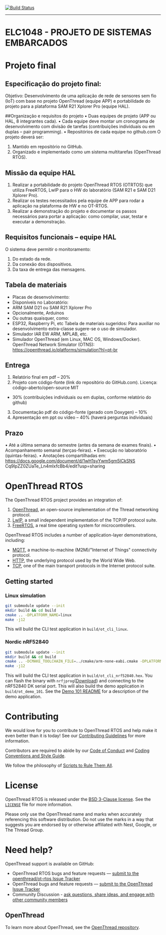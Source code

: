 [![Build Status][ot-rtos-travis-svg]][ot-rtos-travis]

[ot-rtos-travis]: https://travis-ci.org/openthread/ot-rtos
[ot-rtos-travis-svg]: https://travis-ci.org/openthread/ot-rtos.svg?branch=main

---
# ELC1048 - PROJETO DE SISTEMAS EMBARCADOS
# Projeto final
## Especificação do projeto final:
Objetivo: Desenvolvimento de uma aplicação de
rede de sensores sem fio (IoT) com base no
projeto OpenThread (equipe APP) e
portabilidade do projeto para a plataforma SAM
R21 Xplorer Pro (equipe HAL).

##Organização e requisitos do projeto
•  Duas equipes de projeto (APP ou HAL, 8
integrantes cada).
• Cada equipe deve montar um cronograma de
desenvolvimento com divisão de tarefas
(contribuições individuais ou em duplas – pair
programming).
• Repositórios de cada equipe no github.com
O projeto deverá ser:
1. Mantido em repositório no GitHub.
2. Organizado e implementado como um sistema
multitarefas (OpenThread RTOS).

## Missão da equipe HAL
1. Realizar a portabilidade do projeto OpenThread RTOS (OTRTOS) que utiliza FreeRTOS, LwIP para o HW do laboratório
(SAM R21 e SAM D21 Xplorer Pro).
2. Realizar os testes necessitados pela equipe de APP para
rodar a aplicação na plataforma de HW e no OT-RTOS.
3. Realizar a demonstração do projeto e documentar os passos
necessários para portar a aplicação: como compilar, usar,
testar e executar a demonstração.

## Requisitos funcionais – equipe HAL
O sistema deve permitir o monitoramento:
1. Do estado da rede.
2. Da conexão dos dispositivos.
3. Da taxa de entrega das mensagens.

## Tabela de materiais
- Placas de desenvolvimento:
- Disponíveis no Laboratório:
- ARM SAM D21 ou SAM R21 Xplorer Pro
- Opcionalmente, Arduinos
- Ou outras quaisquer, como:
- ESP32, Raspberry Pi, etc
Tabela de materiais sugeridos:
Para auxiliar no desenvolvimento extra-classe
sugere-se o uso de simulador.
- Simulador IAR EW ARM, MPLAB, etc.
- Simulador OpenThread (em Linux, MAC OS,
Windows/Docker).
OpenThread Network Simulator (OTNS): https://openthread.io/platforms/simulation?hl=pt-br

## Entrega
1) Relatório final em pdf – 20%
2) Projeto com código-fonte (link do repositório do
GitHub.com). Licença: código-aberto/open-source MIT
- 30% (contribuições individuais ou em duplas, conforme
relatório do github)
3) Documentação pdf do código-fonte (gerado com
Doxygen) – 10%
4) Apresentação em ppt ou vídeo – 40% (haverá perguntas
individuais)

## Prazo
• Até a última semana do semestre (antes da
semana de exames finais).
• Acompanhamento semanal (terças-feiras).
• Execução no laboratório (quintas-feiras).
• Anotações compartilhadas em:
https://docs.google.com/document/d/1wH1syYwm5gm5lCkSNS
Cq9IpZZ0ZUaTe_Ln4mlxfcBb4/edit?usp=sharing


# OpenThread RTOS

The OpenThread RTOS project provides an integration of:

1. [OpenThread](https://github.com/openthread/openthread), an open-source implementation of the Thread networking protocol.
2. [LwIP](https://git.savannah.nongnu.org/git/lwip/lwip-contrib.git/), a small independent implementation of the TCP/IP protocol suite.
3. [FreeRTOS](https://www.freertos.org/), a real time operating system for microcontrollers.

OpenThread RTOS includes a number of application-layer demonstrations, including:

- [MQTT](http://mqtt.org/), a machine-to-machine (M2M)/"Internet of Things" connectivity protocol.
- [HTTP](https://en.wikipedia.org/wiki/Hypertext_Transfer_Protocol), the underlying protocol used by the World Wide Web.
- [TCP](https://en.wikipedia.org/wiki/Transmission_Control_Protocol), one of the main transport protocols in the Internet protocol suite.

## Getting started

### Linux simulation

```sh
git submodule update --init
mkdir build && cd build
cmake .. -DPLATFORM_NAME=linux
make -j12
```

This will build the CLI test application in `build/ot_cli_linux`.

### Nordic nRF52840

```sh
git submodule update --init
mkdir build && cd build
cmake .. -DCMAKE_TOOLCHAIN_FILE=../cmake/arm-none-eabi.cmake -DPLATFORM_NAME=nrf52
make -j12
```

This will build the CLI test application in `build/ot_cli_nrf52840.hex`. You can flash the binary with `nrfjprog`([Download](https://www.nordicsemi.com/Software-and-Tools/Development-Tools/nRF5-Command-Line-Tools)) and connecting to the nRF52840 DK serial port. This will also build the demo application in `build/ot_demo_101`. See the [Demo 101 README](examples/apps/demo_101/README.md) for a description of the demo application.

# Contributing

We would love for you to contribute to OpenThread RTOS and help make it even better than it is today! See our [Contributing Guidelines](https://github.com/openthread/ot-rtos/blob/main/CONTRIBUTING.md) for more information.

Contributors are required to abide by our [Code of Conduct](https://github.com/openthread/ot-rtos/blob/main/CODE_OF_CONDUCT.md) and [Coding Conventions and Style Guide](https://github.com/openthread/ot-rtos/blob/main/STYLE_GUIDE.md).

We follow the philosophy of [Scripts to Rule Them All](https://github.com/github/scripts-to-rule-them-all).

# License

OpenThread RTOS is released under the [BSD 3-Clause license](https://github.com/openthread/ot-rtos/blob/main/LICENSE). See the [`LICENSE`](https://github.com/openthread/ot-rtos/blob/main/LICENSE) file for more information.

Please only use the OpenThread name and marks when accurately referencing this software distribution. Do not use the marks in a way that suggests you are endorsed by or otherwise affiliated with Nest, Google, or The Thread Group.

# Need help?

OpenThread support is available on GitHub:

- OpenThread RTOS bugs and feature requests — [submit to the openthread/ot-rtos Issue Tracker](https://github.com/openthread/ot-rtos/issues)
- OpenThread bugs and feature requests — [submit to the OpenThread Issue Tracker](https://github.com/openthread/openthread/issues)
- Community Discussion - [ask questions, share ideas, and engage with other community members](https://github.com/openthread/openthread/discussions)

## OpenThread

To learn more about OpenThread, see the [OpenThread repository](https://github.com/openthread/openthread).
